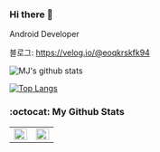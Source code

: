 ### Hi there 👋

Android Developer

블로그: https://velog.io/@eoqkrskfk94


![MJ's github stats](https://github-readme-stats.vercel.app/api?username=eoqkrskfk94)

[![Top Langs](https://github-readme-stats.vercel.app/api/top-langs/?username=eoqkrskfk94&layout=compact)](https://github.com/anuraghazra/github-readme-stats)


### :octocat: My Github Stats

<!--
[![Covenant github stats](https://github-readme-stats.vercel.app/api?username=koeonyack&theme=vue&show_icons=true&hide=stars)](https://github.com/anuraghazra/github-readme-stats)
[![Top Langs](https://github-readme-stats.vercel.app/api/top-langs/?username=koeonyack&layout=compact)](https://github.com/anuraghazra/github-readme-stats)
-->

<table id="stats"><tr><td valign="top" width="50%">
<img src="https://github-readme-stats.vercel.app/api?username=koeonyack&show_icons=true&count_private=true&hide_border=true" align="left" style="width: 100%" />
</td>
<td valign="top" width="50%">
<img src="https://github-readme-stats.vercel.app/api/top-langs/?username=koeonyack&hide_border=true&layout=compact" align="left" style="width: 100%" />
</td></tr>
</table>  


<!--
**eoqkrskfk94/eoqkrskfk94** is a ✨ _special_ ✨ repository because its `README.md` (this file) appears on your GitHub profile.

Here are some ideas to get you started:

- 🔭 I’m currently working on ...
- 🌱 I’m currently learning ...
- 👯 I’m looking to collaborate on ...
- 🤔 I’m looking for help with ...
- 💬 Ask me about ...
- 📫 How to reach me: ...
- 😄 Pronouns: ...
- ⚡ Fun fact: ...


[![solved.ac tier](http://mazassumnida.wtf/api/generate_badge?boj=eoqkrskfk94)](https://solved.ac/eoqkrskfk94)
-->



